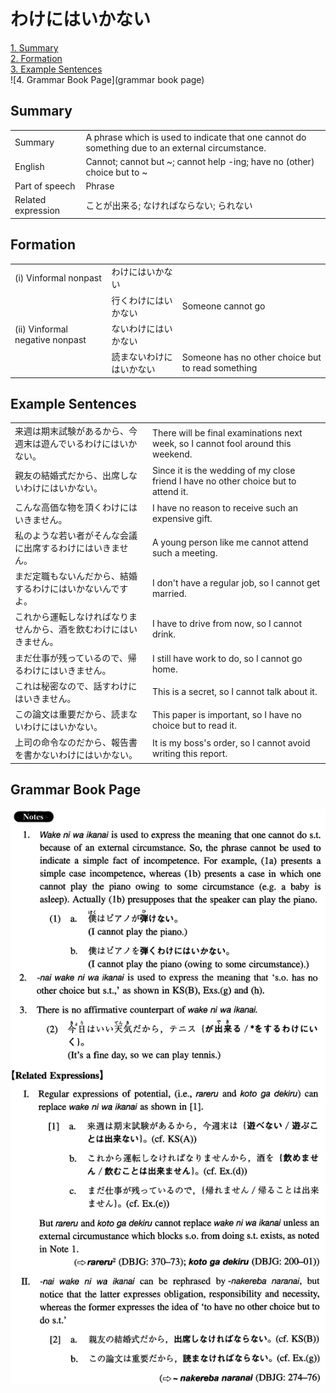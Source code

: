 # わけにはいかない

[1. Summary](#summary)<br>
[2. Formation](#formation)<br>
[3. Example Sentences](#example-sentences)<br>
![4. Grammar Book Page](grammar book page)<br>


## Summary

<table><tr>   <td>Summary</td>   <td>A phrase which is used to indicate that one cannot do something due to an external circumstance.</td></tr><tr>   <td>English</td>   <td>Cannot; cannot but ~; cannot help -ing; have no (other) choice but to ~</td></tr><tr>   <td>Part of speech</td>   <td>Phrase</td></tr><tr>   <td>Related expression</td>   <td>ことが出来る; なければならない; られない</td></tr></table>

## Formation

<table class="table"> <tbody><tr class="tr head"><td class="td"><span class="numbers">(i)</span> <span class="bold">Vinformal nonpast</span></td><td class="td"><span class="concept">わけにはいかない</span></td><td class="td"></td></tr><tr class="tr"><td class="td"></td><td class="td"><span>行く</span><span class="concept">わけにはいかない</span></td><td class="td"><span>Someone cannot go</span></td></tr><tr class="tr head"><td class="td"><span class="numbers">(ii)</span> <span class="bold">Vinformal negative nonpast</span></td><td class="td"><span class="concept">ないわけにはいかない</span></td><td class="td"></td></tr><tr class="tr"><td class="td"></td><td class="td"><span>読ま</span><span class="concept">ないわけにはいかない</span></td><td class="td"><span>Someone has no other choice but to read something</span></td></tr></tbody></table>

## Example Sentences

<table><tr>   <td>来週は期末試験があるから、今週末は遊んでいるわけにはいかない。</td>   <td>There will be final examinations next week, so I cannot fool around this weekend.</td></tr><tr>   <td>親友の結婚式だから、出席しないわけにはいかない。</td>   <td>Since it is the wedding of my close friend I have no other choice but to attend it.</td></tr><tr>   <td>こんな高価な物を頂くわけにはいきません。</td>   <td>I have no reason to receive such an expensive gift.</td></tr><tr>   <td>私のような若い者がそんな会議に出席するわけにはいきません。</td>   <td>A young person like me cannot attend such a meeting.</td></tr><tr>   <td>まだ定職もないんだから、結婚するわけにはいかないんですよ。</td>   <td>I don't have a regular job, so I cannot get married.</td></tr><tr>   <td>これから運転しなければなりませんから、酒を飲むわけにはいきません。</td>   <td>I have to drive from now, so I cannot drink.</td></tr><tr>   <td>まだ仕事が残っているので、帰るわけにはいきません。</td>   <td>I still have work to do, so I cannot go home.</td></tr><tr>   <td>これは秘密なので、話すわけにはいきません。</td>   <td>This is a secret, so I cannot talk about it.</td></tr><tr>   <td>この論文は重要だから、読まないわけにはいかない。</td>   <td>This paper is important, so I have no choice but to read it.</td></tr><tr>   <td>上司の命令なのだから、報告書を書かないわけにはいかない。</td>   <td>It is my boss's order, so I cannot avoid writing this report.</td></tr></table>

## Grammar Book Page

![](../img/Intermediateわけにはいかない.png)

